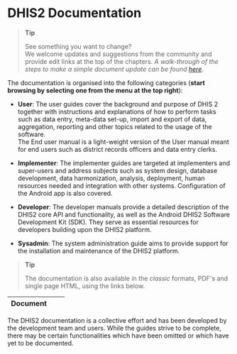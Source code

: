 # DHIS2 Documentation

> **Tip**
>
> See something you want to change?  
> We welcome updates and suggestions from the community and provide edit links at the top of the chapters.
> _A walk-through of the steps to make a simple document update can be found [here](https://github.com/dhis2/dhis2-docs/blob/master/src/commonmark/en/content/common/submitting-a-doc-fix.md)_.

The documentation is organised into the following categories (**start browsing by selecting one from the menu at the top right**):

- **User**:   The user guides cover the background and purpose of DHIS 2 together with instructions and explanations of how to perform tasks such as data entry, meta-data set-up, import and export of data, aggregation, reporting and other topics related to the usage of the software.  
The End user manual is a light-weight version of the User manual meant for end users such as district records officers and data entry clerks.

- **Implementer**: The implementer guides are targeted at implementers and super-users and address subjects such as system design, database development, data harmonization, analysis, deployment, human resources needed and integration with other systems. Configuration of the Android app is also covered.

- **Developer**: The developer manuals provide a detailed description of the DHIS2 core API and functionality, as well as the Android DHIS2 Software Development Kit (SDK). They serve as essential resources for developers building upon the DHIS2 platform.

- **Sysadmin**: The system administration guide aims to provide support for the installation and maintenance of the DHIS2 platform.

> **Tip**
>
> The documentation is also available in the _classic_ formats, PDF's and single page HTML, using the links below.
>
|Document|||
|--- |--- |--- |

The DHIS2 documentation is a collective effort and has been developed by the development team and users. While the guides strive to be complete, there may be certain functionalities which have been omitted or which have yet to be documented.
